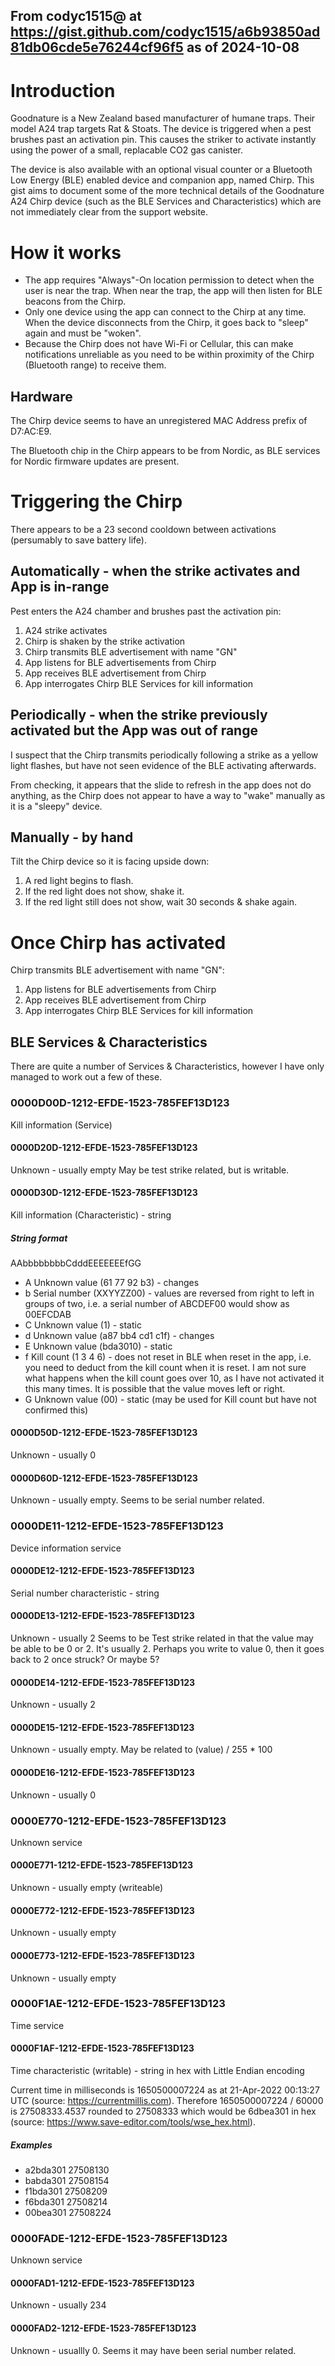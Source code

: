 ## From codyc1515@ at https://gist.github.com/codyc1515/a6b93850ad81db06cde5e76244cf96f5 as of 2024-10-08

# Introduction
Goodnature is a New Zealand based manufacturer of humane traps. Their model A24 trap targets Rat & Stoats. The device is triggered when a pest brushes past an activation pin. This causes the striker to activate instantly using the power of a small, replacable CO2 gas canister.

The device is also available with an optional visual counter or a Bluetooth Low Energy (BLE) enabled device and companion app, named Chirp.  This gist aims to document some of the more technical details of the Goodnature A24 Chirp device (such as the BLE Services and Characteristics) which are not immediately clear from the support website.

# How it works
* The app requires "Always"-On location permission to detect when the user is near the trap. When near the trap, the app will then listen for BLE beacons from the Chirp.
* Only one device using the app can connect to the Chirp at any time. When the device disconnects from the Chirp, it goes back to "sleep" again and must be "woken".
* Because the Chirp does not have Wi-Fi or Cellular, this can make notifications unreliable as you need to be within proximity of the Chirp (Bluetooth range) to receive them.

## Hardware
The Chirp device seems to have an unregistered MAC Address prefix of D7:AC:E9.

The Bluetooth chip in the Chirp appears to be from Nordic, as BLE services for Nordic firmware updates are present.

# Triggering the Chirp
There appears to be a 23 second cooldown between activations (persumably to save battery life).

## Automatically - when the strike activates and App is in-range
Pest enters the A24 chamber and brushes past the activation pin:

1. A24 strike activates
2. Chirp is shaken by the strike activation
3. Chirp transmits BLE advertisement with name "GN"
4. App listens for BLE advertisements from Chirp
5. App receives BLE advertisement from Chirp
6. App interrogates Chirp BLE Services for kill information

## Periodically - when the strike previously activated but the App was out of range
I suspect that the Chirp transmits periodically following a strike as a yellow light flashes, but have not seen evidence of the BLE activating afterwards.

From checking, it appears that the slide to refresh in the app does not do anything, as the Chirp does not appear to have a way to "wake" manually as it is a "sleepy" device.

## Manually - by hand
Tilt the Chirp device so it is facing upside down:

1. A red light begins to flash.
2. If the red light does not show, shake it.
3. If the red light still does not show, wait 30 seconds & shake again.

# Once Chirp has activated
Chirp transmits BLE advertisement with name "GN":

1. App listens for BLE advertisements from Chirp
2. App receives BLE advertisement from Chirp
3. App interrogates Chirp BLE Services for kill information

## BLE Services & Characteristics
There are quite a number of Services & Characteristics, however I have only managed to work out a few of these.

### 0000D00D-1212-EFDE-1523-785FEF13D123
Kill information (Service)
#### 0000D20D-1212-EFDE-1523-785FEF13D123
Unknown - usually empty
May be test strike related, but is writable.
#### 0000D30D-1212-EFDE-1523-785FEF13D123
Kill information (Characteristic) - string

##### String format
AAbbbbbbbbCdddEEEEEEEfGG

* A	Unknown value (61 77 92 b3) - changes
* b	Serial number (XXYYZZ00) - values are reversed from right to left in groups of two, i.e. a serial number of ABCDEF00 would show as 00EFCDAB
* C	Unknown value (1) - static
* d	Unknown value (a87 bb4 cd1 c1f) - changes
* E	Unknown value (bda3010) - static
* f	Kill count (1 3 4 6) - does not reset in BLE when reset in the app, i.e. you need to deduct from the kill count when it is reset. I am not sure what happens when the kill count goes over 10, as I have not activated it this many times. It is possible that the value moves left or right.
* G	Unknown value (00) - static (may be used for Kill count but have not confirmed this)

#### 0000D50D-1212-EFDE-1523-785FEF13D123
Unknown - usually 0
#### 0000D60D-1212-EFDE-1523-785FEF13D123
Unknown - usually empty. Seems to be serial number related.

### 0000DE11-1212-EFDE-1523-785FEF13D123
Device information service
#### 0000DE12-1212-EFDE-1523-785FEF13D123
Serial number characteristic - string
#### 0000DE13-1212-EFDE-1523-785FEF13D123
Unknown - usually 2
Seems to be Test strike related in that the value may be able to be 0 or 2. It's usually 2. Perhaps you write to value 0, then it goes back to 2 once struck? Or maybe 5?
#### 0000DE14-1212-EFDE-1523-785FEF13D123
Unknown - usually 2
#### 0000DE15-1212-EFDE-1523-785FEF13D123
Unknown - usually empty. May be related to (value) / 255 * 100
#### 0000DE16-1212-EFDE-1523-785FEF13D123
Unknown - usually 0

### 0000E770-1212-EFDE-1523-785FEF13D123
Unknown service
#### 0000E771-1212-EFDE-1523-785FEF13D123
Unknown - usually empty (writeable)
#### 0000E772-1212-EFDE-1523-785FEF13D123
Unknown - usually empty
#### 0000E773-1212-EFDE-1523-785FEF13D123
Unknown - usually empty

### 0000F1AE-1212-EFDE-1523-785FEF13D123
Time service
#### 0000F1AF-1212-EFDE-1523-785FEF13D123
Time characteristic (writable) - string in hex with Little Endian encoding

Current time in milliseconds is 1650500007224 as at 21-Apr-2022 00:13:27 UTC (source: https://currentmillis.com).
 Therefore 1650500007224 / 60000 is 27508333.4537 rounded to 27508333 which would be 6dbea301 in hex (source: https://www.save-editor.com/tools/wse_hex.html).

##### Examples

* a2bda301  27508130
* babda301  27508154
* f1bda301  27508209
* f6bda301  27508214
* 00bea301  27508224

### 0000FADE-1212-EFDE-1523-785FEF13D123
Unknown service
#### 0000FAD1-1212-EFDE-1523-785FEF13D123
Unknown - usually 234
#### 0000FAD2-1212-EFDE-1523-785FEF13D123
Unknown - usuallly 0. Seems it may have been serial number related.
